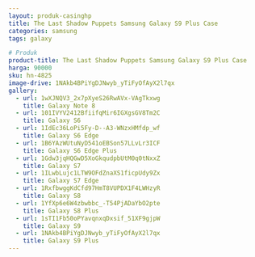 ```yaml
---
layout: produk-casinghp
title: The Last Shadow Puppets Samsung Galaxy S9 Plus Case
categories: samsung
tags: galaxy

# Produk
product-title: The Last Shadow Puppets Samsung Galaxy S9 Plus Case
harga: 90000
sku: hn-4825
image-drive: 1NAkb4BPiYgDJNwyb_yTiFyOfAyX2l7qx
gallery:
  - url: 1wXJNQV3_2x7pXyeS26RwAVx-VAgTkxwg
    title: Galaxy Note 8
  - url: 101IVYV2412BfiifqMir6IGXgsGV8Tm2C
    title: Galaxy S6
  - url: 1IdEc36LoPi5Fy-D--A3-WNzxHMfdp_wf
    title: Galaxy S6 Edge
  - url: 1B6YAzWUtuNyD541oEBSon57LLvLr3ICF
    title: Galaxy S6 Edge Plus
  - url: 1Gdw3jqHQGwD5XoGkqudpbUtM0q0tNxxZ
    title: Galaxy S7
  - url: 1ILwbLujc1LTW9OFdZnaXS1ficpUdy9Zx
    title: Galaxy S7 Edge
  - url: 1RxfbwggKdCfd97HmT8VUPDX1F4LWHzyR
    title: Galaxy S8
  - url: 1YfXp6e6W4zbwbbc_-T54PjADaYbO2pte
    title: Galaxy S8 Plus
  - url: 1sTI1Fb50oPYavqnxqDxsif_51XF9gjpW
    title: Galaxy S9
  - url: 1NAkb4BPiYgDJNwyb_yTiFyOfAyX2l7qx
    title: Galaxy S9 Plus
---
```

